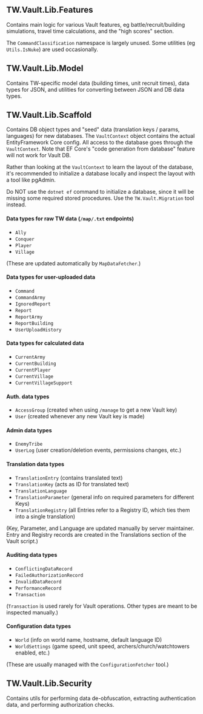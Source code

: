


## TW.Vault.Lib.Features

Contains main logic for various Vault features, eg battle/recruit/building simulations, travel time calculations, and the "high scores" section.

The `CommandClassification` namespace is largely unused. Some utilities (eg `Utils.IsNuke`) are used occasionally.

## TW.Vault.Lib.Model

Contains TW-specific model data (building times, unit recruit times), data types for JSON, and utilities for converting between JSON and DB data types.

## TW.Vault.Lib.Scaffold

Contains DB object types and "seed" data (translation keys / params, languages) for new databases. The `VaultContext` object contains the actual EntityFramework Core config. All access to the database goes through the `VaultContext`. Note that EF Core's "code generation from database" feature will not work for Vault DB.

Rather than looking at the `VaultContext` to learn the layout of the database, it's recommended to initialize a database locally and inspect the layout with a tool like pgAdmin.

Do NOT use the `dotnet ef` command to initialize a database, since it will be missing some required stored procedures. Use the `TW.Vault.Migration` tool instead.

#### Data types for raw TW data (`/map/.txt` endpoints)

- `Ally`
- `Conquer`
- `Player`
- `Village`

(These are updated automatically by `MapDataFetcher`.)

#### Data types for user-uploaded data

- `Command`
- `CommandArmy`
- `IgnoredReport`
- `Report`
- `ReportArmy`
- `ReportBuilding`
- `UserUploadHistory`

#### Data types for calculated data

- `CurrentArmy`
- `CurrentBuilding`
- `CurrentPlayer`
- `CurrentVillage`
- `CurrentVillageSupport`

#### Auth. data types

- `AccessGroup` (created when using `/manage` to get a new Vault key)
- `User` (created whenever any new Vault key is made)

#### Admin data types

- `EnemyTribe`
- `UserLog` (user creation/deletion events, permissions changes, etc.)

#### Translation data types

- `TranslationEntry` (contains translated text)
- `TranslationKey` (acts as ID for translated text)
- `TranslationLanguage`
- `TranslationParameter` (general info on required parameters for different Keys)
- `TranslationRegistry` (all Entries refer to a Registry ID, which ties them into a single translation)

(Key, Parameter, and Language are updated manually by server maintainer. Entry and Registry records are created in the Translations section of the Vault script.)

#### Auditing data types

- `ConflictingDataRecord`
- `FailedAuthorizationRecord`
- `InvalidDataRecord`
- `PerformanceRecord`
- `Transaction`

(`Transaction` is used rarely for Vault operations. Other types are meant to be inspected manually.)

#### Configuration data types

- `World` (info on world name, hostname, default language ID)
- `WorldSettings` (game speed, unit speed, archers/church/watchtowers enabled, etc.)

(These are usually managed with the `ConfigurationFetcher` tool.)

## TW.Vault.Lib.Security

Contains utils for performing data de-obfuscation, extracting authentication data, and performing authorization checks.